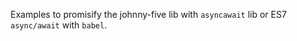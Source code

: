Examples to promisify the johnny-five lib with `asyncawait` lib or ES7 `async/await` with `babel`.

